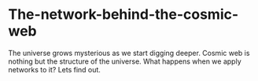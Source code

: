 # The-network-behind-the-cosmic-web
The universe grows mysterious as we start digging deeper. Cosmic web is nothing but the structure of the universe. What happens when we apply networks to it? Lets find out.
